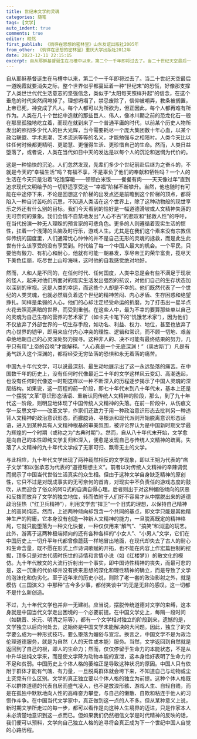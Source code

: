 ```yaml
---
title: 世纪末文学的灵魂
categories: 随笔
tags: [文学]
auto_indent: true
comments: true
editor: 皎然
first_publish: 《徜徉在思想的密林里》山东友谊出版社2005年
from_other: 《徜徉在思想的密林里》重庆大学出版社2012年
date: 2023-12-11 22:15:15
excerpt: 自从耶稣基督诞生在马槽中以来，第二个一千年即将过去了。当二十世纪天空最后一道晚霞就要消失之际，整个世界似乎都蔓延着一种“世纪末”的恐慌，好像那支撑了人类世世代代生活意志的坚强信念，类似于“太阳每天照样升起”的信念，在这个垂危的时代突然间垮掉了。理想坍塌了，禁忌废除了，信仰被嘲弄，教条被搁置，上帝已死，神变成了凡人。
---
```

自从耶稣基督诞生在马槽中以来，第二个一千年即将过去了。当二十世纪天空最后一道晚霞就要消失之际，整个世界似乎都蔓延着一种“世纪末”的恐慌，好像那支撑了人类世世代代生活意志的坚强信念，类似于“太阳每天照样升起”的信念，在这个垂危的时代突然间垮掉了。理想坍塌了，禁忌废除了，信仰被嘲弄，教条被搁置，上帝已死，神变成了凡人。每个人都可以为所欲为，但正因此，每个人都再难有所作为。人类在几十个世纪中造就的那些巨人、伟人，像冰川期之前的恐龙化石一般在那里孤独地屹立着，而现在就到来了一个普通平庸的时代，以前某个历史人物所发出的照彻多少代人的巨大光辉，当今需要耗尽一个庞大集团数十年心血，以某个政治联盟、学术思潮、艺术流派等等的名义，才能勉强与之相陪衬。人类今天比以往任何时候都更精明、更聪慧、更懂得生活、更珍惜自己的生命。然而，人类日益堕落了，或者说，人类在当代如日中天的发达是以每个人的沉沦和迷惘为代价的。

这是一种愉快的沉沦。人们忽然发现，先辈们多少个世纪前赴后继为之奋斗的，不就是今天的“幸福生活”吗？有福不享，不是辜负了他们的奉献和牺牲吗？一个人的生活在今天只是沿着“吃饱穿暖——顿顿白米饭——餐餐有肉——天天像过年”直到追求现代文明给予的一切舒适享受这一“幸福”阶梯不断攀升。当然，他也随时有可能在中途停下来，不论是回想这个阶梯的出发点还是前瞻到这个阶梯的顶点，都将陷入一种自讨苦吃的沉思，不知道人类活在这个世界上，除了这种动物般的现世享乐之外还有什么别的目标。我们今天看到的恰好是一幅道德滑坡或人文精神失落的无可奈何的景象。我们会情不自禁地发出“人心不古”的悲叹和“拯救人性”的呼吁，在当代扮演一种无人理睬的预言家的可悲角色。更多的人则遵循着现实生活的惯性，扛着一个浅薄的头脑及时行乐，游戏人生。尤其是在我们这个素来没有宗教信仰传统的国度里，人们通常忧心忡忡的并不是自己无形的灵魂的拯救，而是此生此世有什么该享受的没有享受到。时代给了每一个中国人最大的机会。一个平民，只要他有毅力、有机心和耐心，他就有可能一朝暴发，享尽帝王的荣华富贵，揽尽天下美色佳丽，吃尽世上山珍海味，这时他的自我感觉绝对地好。

然而，人和人是不同的，在任何时代、任何国度，人类中总是会有些不满足于现状的怪人，起来对他们所面对的现实生活发出强烈的抗议，对他们自己的生存状态加以深刻的审视。这是人类的幸运，而这些个人却是不幸的。他们既然代表了一个世纪的人类灵魂，也就必然肩负着这个世纪的精神苦闷、内心矛盾、生存困惑和绝望挣扎。同样是柔弱的人心，他们的心却注定经受命运的折磨，为了打击出一星半点火花去照亮黑暗的世界，而受到重创。在这些人中，最为不幸的要算那些单以自己的灵魂为自己生存的营养的艺术家了（如卡夫卡笔下的“饥饿艺术家”），因为他们不仅放弃了外部世界的一切生存手段，如功名、利益、权力、地位，甚至也放弃了内心世界的铠甲，即用来应付内心冲突的理性、逻辑和常识，而不顾一切地、艰苦卓绝地朝自己的心灵深处努力探寻。这种非人的、决不可能有最终结果的努力，几乎只有用“上帝的召唤”才能解释。“人心真是一个无底深渊！”（奥古斯丁）凡是有勇气跃入这个深渊的，都将经受无穷坠落的恐惧和永无着落的痛苦。

中国九十年代文学，可以说最深刻、最生动地展示出了这一永远坠落的痛苦。在中国数千年的历史上，没有任何时代像最近二十年的文学这样风云变幻、高潮迭起，也没有任何时代像这一时期这样以一种不断深入的历程逐步揭示了中国人灵魂的深层结构。如果说，这一历程的前一阶段，即七十年代末到八十年代末，基本上还是一个摆脱“文革”意识形态话语、重新认同传统人文精神的阶段，那么，到了九十年代这一阶段，则明显地体现了中国传统人文精神的失落。在前一阶段中，从伤痕文学—反思文学——改革文学，作家们还致力于用一种政治意识形态去批判另一种违背人文精神的政治意识形态，而朦胧诗、寻根派和现代派则开始脱离意识形态话语，进入到某种具有人文精神根基的审美氛围，被评论界认为是中国新时期文学最为辉煌的一个时期（或称之为“古典时期”）。然而，自从八十年代末开始，文学愈是向自己的本性即纯文学复归和深入，便愈是发现自己与传统人文精神的疏离。失落了人文精神的九十年代文学成了无家可归、飘零无主的文学。

与此相应，九十年代文学出现了两种截然相反的文学现象，即以王朔为代表的“痞子文学”和以张承志为代表的“道德理想主义”。前者以对传统人文精神的辛辣调侃而揭示了中国当代世俗生活真实的众生相。但由于这种文学自身缺乏精神的原创性，它只不过是对既成事实的无可奈何的首肯，对现实中不负责任的游戏态度的鼓吹，从而迎合了俗众的阿Q式的自满自得心理。后者则出于对这种媚俗倾向的厌恶和反拨而放弃了文学的独立地位，转而依附于人们好不容易才从中摆脱出来的道德政治狂热（“红卫兵精神”），利用文学去“捍卫”一个旧式的理想，以保持自己精神上的高尚纯洁。然而，上述两种倾向却包含一个共同的基点，即文学只能是其他精神生产的附庸，它本身没有创造一种新人文精神的能力，一旦脱离既定的精神格局，它就只能堕落为一种文化快餐，一种仅仅用来“解气”、“搞笑”和消遣的玩艺。此外，游离于这两种极端倾向的还有各种各样的“小女人”、“小男人”文学，它们在中国历史上一切升平年代都曾像蘑菇一样地冒出地面，在现代却失去了古人的耐心和生命含量，既不愿在形式上作诗词歌赋的开拓，也不能在内容上作宏篇巨制的挖掘，顶多只是对古代感时伤世的诗情和言情小说（如《红楼梦》）的散文化的模仿。九十年代散文的大流行折射出一个事实，即中国诗性精神的丧失，而最可悲的是，这一沉重的代价却并没有换来思想的深化和理性精神的确立，而是导致了文学的泡沫化和伪劣化。至于近年来的历史小说，则除了老一套的政治影射之外，就是模仿《三国演义》中那种“古今多少事，都付笑谈中”的无是无非的感叹。这一切都不是什么新创造。

不过，九十年代文学也并非一无建树。应当说，摆脱传统道德对文学的束缚，这本身就是中国当代文学走出困境的一个必要前提。在中国文学史上，每隔一段时问（如魏晋、宋元、明清之际等），都有一个文学相对独立的阶段到来，遗憾的是，文学独立以后向何处去，这始终是中国文学未能解决的大问题。因此，独立了的文学要么成为一种形式技巧，要么堕落为媚俗与宣淫。换言之，中国文学不是为政治伦理道德服务，就是为自然（人的天性或本能）服务。当然，文学返回到自然就是返回到了自己的根，即人的生命力；然而，仅仅停留于生命力的本能状态，不是从中升华出纯文学来，而是使文学降为动物本能的宣泄，这本身恰好表明了生命力的不足和贫弱。中国历史上个体人格的萎缩正是导致这种状况的原因。中国人只有依附于群体才能有气魄、有力量，一旦脱禹群体就会垮下来，不知道自己与动物或尘土究竞有什么区别。文学的真正独立要以个体人格的独立为前提。这种个体人格既不以群体道德的代表自居而盛气凌人，也不是放浪形骸、游戏人生、自轻自贱，而是在孤独中默默地向人性的高峰奋力攀登，与自己的懒散、自欺和粘连于他人的习惯作斗争。在中国当代文学家中，真正做到这一点的人不多。但从某种意义上说，新时期文学所走过的每一步，都可以看作是向这种人生境界的迈进，只是作家本人未必清楚地意识到这一点而已。但如果我们仍然相信文学是时代精神的反映的话，我们便可以预料，文学向自己独立人格的追寻将会真正成为下一个世纪中国人自觉的心路历程。